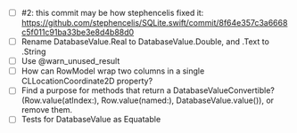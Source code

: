 - [ ] #2: this commit may be how stephencelis fixed it: https://github.com/stephencelis/SQLite.swift/commit/8f64e357c3a6668c5f011c91ba33be3e8d4b88d0
- [ ] Rename DatabaseValue.Real to DatabaseValue.Double, and .Text to .String
- [ ] Use @warn_unused_result
- [ ] How can RowModel wrap two columns in a single CLLocationCoordinate2D property?
- [ ] Find a purpose for methods that return a DatabaseValueConvertible? (Row.value(atIndex:), Row.value(named:), DatabaseValue.value()), or remove them.
- [ ] Tests for DatabaseValue as Equatable
